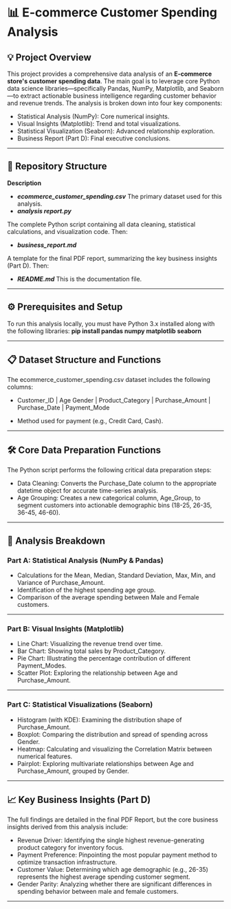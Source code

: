 # 📊 E-commerce Customer Spending Analysis

## 💡 Project Overview
This project provides a comprehensive data analysis of an **E-commerce store's customer spending data**. The main goal is to leverage core Python data science libraries—specifically Pandas, NumPy, Matplotlib, and Seaborn—to extract actionable business intelligence regarding customer behavior and revenue trends.
The analysis is broken down into four key components:

- Statistical Analysis (NumPy): Core numerical insights.
- Visual Insights (Matplotlib): Trend and total visualizations.
- Statistical Visualization (Seaborn): Advanced relationship exploration.
- Business Report (Part D): Final executive conclusions.

------

## 📁 Repository Structure

**Description**
- ***ecommerce_customer_spending.csv***
The primary dataset used for this analysis.
- ***analysis report.py***

The complete Python script containing all data cleaning, statistical calculations, and visualization code.
Then:
- ***business_report.md***

A template for the final PDF report, summarizing the key business insights (Part D).
Then:
- ***README.md***
This is the documentation file.

------

## ⚙️ Prerequisites and Setup
To run this analysis locally, you must have Python 3.x installed along with the following libraries:
**pip install pandas numpy matplotlib seaborn**

------

## 📋 Dataset Structure and Functions
The ecommerce_customer_spending.csv dataset includes the following columns:
- Customer_ID |	Age	Gender | Product_Category | Purchase_Amount |	Purchase_Date |	Payment_Mode

- Method used for payment (e.g., Credit Card, Cash).

------

## 🛠️ Core Data Preparation Functions
The Python script performs the following critical data preparation steps:

- Data Cleaning: Converts the Purchase_Date column to the appropriate datetime object for accurate time-series analysis.
- Age Grouping: Creates a new categorical column, Age_Group, to segment customers into actionable demographic bins (18-25, 26-35, 36-45, 46-60).

------

## 🚀 Analysis Breakdown

### Part A: Statistical Analysis (NumPy & Pandas)

- Calculations for the Mean, Median, Standard Deviation, Max, Min, and Variance of Purchase_Amount.
- Identification of the highest spending age group.
- Comparison of the average spending between Male and Female customers.

---

### Part B: Visual Insights (Matplotlib)

- Line Chart: Visualizing the revenue trend over time.
- Bar Chart: Showing total sales by Product_Category.
- Pie Chart: Illustrating the percentage contribution of different Payment_Modes.
- Scatter Plot: Exploring the relationship between Age and Purchase_Amount.

---

### Part C: Statistical Visualizations (Seaborn)

- Histogram (with KDE): Examining the distribution shape of Purchase_Amount.
- Boxplot: Comparing the distribution and spread of spending across Gender.
- Heatmap: Calculating and visualizing the Correlation Matrix between numerical features.
- Pairplot: Exploring multivariate relationships between Age and Purchase_Amount, grouped by Gender.

---

## 📈 Key Business Insights (Part D)
The full findings are detailed in the final PDF Report, but the core business insights derived from this analysis include:

- Revenue Driver: Identifying the single highest revenue-generating product category for inventory focus.
- Payment Preference: Pinpointing the most popular payment method to optimize transaction infrastructure.
- Customer Value: Determining which age demographic (e.g., 26-35) represents the highest average spending customer segment.
- Gender Parity: Analyzing whether there are significant differences in spending behavior between male and female customers.

------
